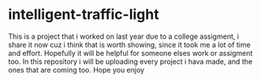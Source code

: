 # intelligent-traffic-light

This is a project that i worked on last year due to a college assigment, i share it now cuz i think that is worth showing, since it took me a lot of time and effort. Hopefully it will be helpful for someone elses work or assigment too. In this repository i will be uploading every project i hava made, and the ones that are coming too. Hope you enjoy
